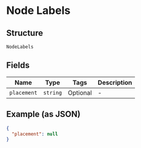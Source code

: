 
# Node Labels

## Structure

`NodeLabels`

## Fields

| Name | Type | Tags | Description |
|  --- | --- | --- | --- |
| `placement` | `string` | Optional | - |

## Example (as JSON)

```json
{
  "placement": null
}
```

